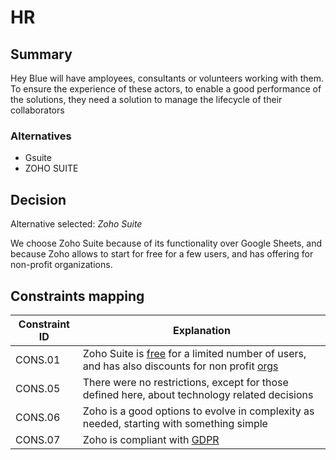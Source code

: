 # HR

## Summary

Hey Blue will have amployees, consultants or volunteers working with them. To ensure the experience of these actors, to enable a good performance of the solutions, they need a solution to manage the lifecycle of their collaborators


### Alternatives

- Gsuite
- ZOHO SUITE

## Decision 

Alternative selected: *Zoho Suite*

We choose Zoho Suite because of its functionality over Google Sheets, and because Zoho allows to start for free for a few users, and has offering for non-profit organizations.

## Constraints mapping

| Constraint ID | Explanation |
| ------------- | ----------- |
| CONS.01 | Zoho Suite is [free](https://www.zoho.com/books/pricing/) for a limited number of users, and has also discounts for non profit [orgs](https://help.zoho.com/portal/en/kb/social/faqs/payments/articles/is-there-a-discount-provided-for-non-profit-organizations) |
| CONS.05 | There were no restrictions, except for those defined here, about technology related decisions |
| CONS.06 | Zoho is a good options to evolve in complexity as needed, starting with something simple |
| CONS.07 | Zoho is compliant with [GDPR](https://www.zoho.com/gdpr.html) |

